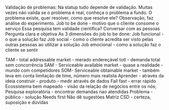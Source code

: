 Validação de problemas:
Na statup tudo depende de validação.
Muitas vezes não valida se o problema é real, conheça o problema a fundo.
O problema existe, quer resolver, como que resolve ele?
Observação, faz análise do experimento.
Job to be done - motivo que o cliente consome o serviço 
Essa pesquisa tem validade científica?
Conversar com as pessoas
Pergunta clara e objetiva
As 3 dimensões do job to be done:
Job funcional - o que a solução faz
Job social - como o cliente acredita ser visto pelas outras pessoas ao utilizar a solução
Job emocional - como a solução faz o cliente se sentir

TAM - total addressable market - merado endereçável totl - demanda total sem concorrência
SAM - Serviceable available market - quase a realidade - mundo com competidores
SOM- Serviceable obtainable market - também leva em conta limitação de time, número mais realista
Aprender - através da ideia construir - produto - medir através de dados
Fail fast - errar rápido 
Ecossistema bem mapeado - visão da relação de negócios entre os nós;
Pesquisa exploratória - encontrar demandas nao atendidas
Problema - público - solução
Needs first
Não dê sugestões
Matriz CSD - certeza, suposição e dúvidas